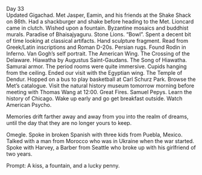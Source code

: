 Day 33  
Updated Gigachad. Met Jasper, Eamin, and his friends at the Shake Shack on 86th. Had a shackburger and shake before heading to the Met. Lioncard came in clutch. Wished upon a fountain. Byzantine mosaics and buddhist murals. Paradise of Bhaisajyaguru. Stone Lions. “Bowl”. Spent a decent bit of time looking at classical artifacts. Hand sculpture fragment. Read from Greek/Latin inscriptions and Roman D-20s. Persian rugs. Found Rodin in Inferno. Van Gogh’s self portrait. The American Wing. The Crossing of the Delaware. Hiawatha by Augustus Saint-Gaudans. The Song of Hiawatha. Samurai armor. The period rooms were quite immersive. Cupids hanging from the ceiling. Ended our visit with the Egyptian wing. The Temple of Dendur. Hopped on a bus to play basketball at Carl Schurz Park. Browse the Met’s catalogue. Visit the natural history museum tomorrow morning before meeting with Thomas Wang at 12:00. Great Fires. Samuel Pepys. Learn the history of Chicago. Wake up early and go get breakfast outside. Watch American Psycho.

Memories drift farther away and away from you into the realm of dreams, until the day that they are no longer yours to keep.

Omegle. Spoke in broken Spanish with three kids from Puebla, Mexico. Talked with a man from Morocco who was in Ukraine when the war started. Spoke with Harvey, a Barber from Seattle  who broke up with his girlfriend of two years.

Prompt: A kiss, a fountain, and a lucky penny.
